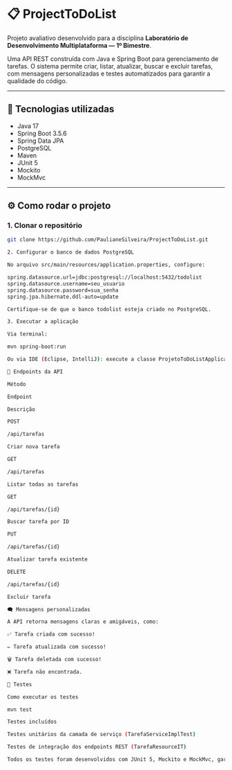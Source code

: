 # 📋 ProjectToDoList

Projeto avaliativo desenvolvido para a disciplina **Laboratório de Desenvolvimento Multiplataforma — 1º Bimestre**.

Uma API REST construída com Java e Spring Boot para gerenciamento de tarefas. O sistema permite criar, listar, atualizar, buscar e excluir tarefas, com mensagens personalizadas e testes automatizados para garantir a qualidade do código.

---

## 🚀 Tecnologias utilizadas

- Java 17
- Spring Boot 3.5.6
- Spring Data JPA
- PostgreSQL
- Maven
- JUnit 5
- Mockito
- MockMvc

---

## ⚙️ Como rodar o projeto

### 1. Clonar o repositório

```bash
git clone https://github.com/PaulianeSilveira/ProjectToDoList.git

2. Configurar o banco de dados PostgreSQL

No arquivo src/main/resources/application.properties, configure:

spring.datasource.url=jdbc:postgresql://localhost:5432/todolist
spring.datasource.username=seu_usuario
spring.datasource.password=sua_senha
spring.jpa.hibernate.ddl-auto=update

Certifique-se de que o banco todolist esteja criado no PostgreSQL.

3. Executar a aplicação

Via terminal:

mvn spring-boot:run

Ou via IDE (Eclipse, IntelliJ): execute a classe ProjetoToDoListApplication.java

📮 Endpoints da API

Método

Endpoint

Descrição

POST

/api/tarefas

Criar nova tarefa

GET

/api/tarefas

Listar todas as tarefas

GET

/api/tarefas/{id}

Buscar tarefa por ID

PUT

/api/tarefas/{id}

Atualizar tarefa existente

DELETE

/api/tarefas/{id}

Excluir tarefa

🗨️ Mensagens personalizadas

A API retorna mensagens claras e amigáveis, como:

✅ Tarefa criada com sucesso!

✏️ Tarefa atualizada com sucesso!

🗑️ Tarefa deletada com sucesso!

❌ Tarefa não encontrada.

🧪 Testes

Como executar os testes

mvn test

Testes incluídos

Testes unitários da camada de serviço (TarefaServiceImplTest)

Testes de integração dos endpoints REST (TarefaResourceIT)

Todos os testes foram desenvolvidos com JUnit 5, Mockito e MockMvc, garantindo cobertura e confiabilidade.
